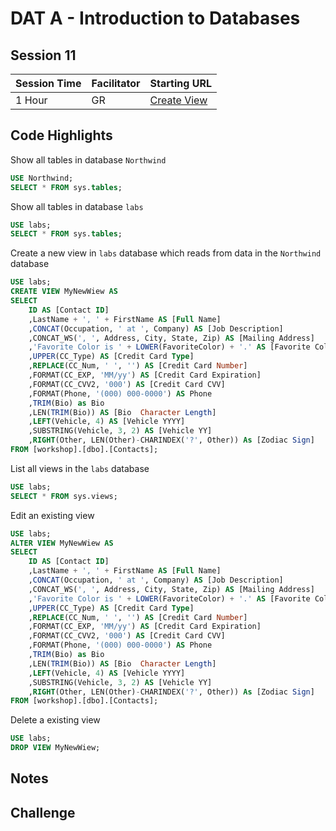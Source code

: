 # DAT A - Introduction to Databases
## Session 11


|Session Time|Facilitator|Starting URL              |
|------------|-----------|-------------------------------------------------------|
|1 Hour      |GR         |[Create View](https://www.w3schools.com/sql/sql_view.asp)     |



## Code Highlights
Show all tables in database ```Northwind```
```sql
USE Northwind;
SELECT * FROM sys.tables;
```

Show all tables in database ```labs```
```sql
USE labs;
SELECT * FROM sys.tables;
```

Create a new view in ```labs``` database which reads from data in the ```Northwind``` database
```sql
USE labs;
CREATE VIEW MyNewWiew AS
SELECT
    ID AS [Contact ID]
    ,LastName + ', ' + FirstName AS [Full Name]
    ,CONCAT(Occupation, ' at ', Company) AS [Job Description]
    ,CONCAT_WS(', ', Address, City, State, Zip) AS [Mailing Address]
    ,'Favorite Color is ' + LOWER(FavoriteColor) + '.' AS [Favorite Color]
    ,UPPER(CC_Type) AS [Credit Card Type]
    ,REPLACE(CC_Num, ' ', '') AS [Credit Card Number]
    ,FORMAT(CC_EXP, 'MM/yy') AS [Credit Card Expiration]
    ,FORMAT(CC_CVV2, '000') AS [Credit Card CVV]
    ,FORMAT(Phone, '(000) 000-0000') AS Phone
    ,TRIM(Bio) as Bio
    ,LEN(TRIM(Bio)) AS [Bio  Character Length]
    ,LEFT(Vehicle, 4) AS [Vehicle YYYY]
    ,SUBSTRING(Vehicle, 3, 2) AS [Vehicle YY]
    ,RIGHT(Other, LEN(Other)-CHARINDEX('?', Other)) As [Zodiac Sign]
FROM [workshop].[dbo].[Contacts];
```

List all views in the ```labs``` database
```sql
USE labs;
SELECT * FROM sys.views;
```

Edit an existing view
```sql
USE labs;
ALTER VIEW MyNewWiew AS
SELECT
    ID AS [Contact ID]
    ,LastName + ', ' + FirstName AS [Full Name]
    ,CONCAT(Occupation, ' at ', Company) AS [Job Description]
    ,CONCAT_WS(', ', Address, City, State, Zip) AS [Mailing Address]
    ,'Favorite Color is ' + LOWER(FavoriteColor) + '.' AS [Favorite Color]
    ,UPPER(CC_Type) AS [Credit Card Type]
    ,REPLACE(CC_Num, ' ', '') AS [Credit Card Number]
    ,FORMAT(CC_EXP, 'MM/yy') AS [Credit Card Expiration]
    ,FORMAT(CC_CVV2, '000') AS [Credit Card CVV]
    ,FORMAT(Phone, '(000) 000-0000') AS Phone
    ,TRIM(Bio) as Bio
    ,LEN(TRIM(Bio)) AS [Bio  Character Length]
    ,LEFT(Vehicle, 4) AS [Vehicle YYYY]
    ,SUBSTRING(Vehicle, 3, 2) AS [Vehicle YY]
    ,RIGHT(Other, LEN(Other)-CHARINDEX('?', Other)) As [Zodiac Sign]
FROM [workshop].[dbo].[Contacts];
```

Delete a existing view
```sql
USE labs;
DROP VIEW MyNewWiew;
```


## Notes




## Challenge